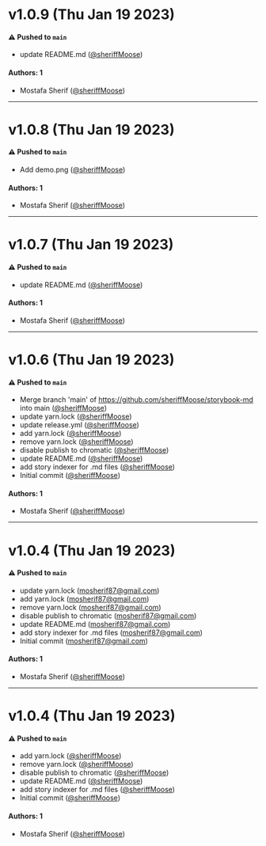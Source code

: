 <title>Changelog</title>

# v1.0.9 (Thu Jan 19 2023)

#### ⚠️ Pushed to `main`

- update README.md ([@sheriffMoose](https://github.com/sheriffMoose))

#### Authors: 1

- Mostafa Sherif ([@sheriffMoose](https://github.com/sheriffMoose))

---

# v1.0.8 (Thu Jan 19 2023)

#### ⚠️ Pushed to `main`

- Add demo.png ([@sheriffMoose](https://github.com/sheriffMoose))

#### Authors: 1

- Mostafa Sherif ([@sheriffMoose](https://github.com/sheriffMoose))

---

# v1.0.7 (Thu Jan 19 2023)

#### ⚠️ Pushed to `main`

- update README.md ([@sheriffMoose](https://github.com/sheriffMoose))

#### Authors: 1

- Mostafa Sherif ([@sheriffMoose](https://github.com/sheriffMoose))

---

# v1.0.6 (Thu Jan 19 2023)

#### ⚠️ Pushed to `main`

- Merge branch 'main' of https://github.com/sheriffMoose/storybook-md into main ([@sheriffMoose](https://github.com/sheriffMoose))
- update yarn.lock ([@sheriffMoose](https://github.com/sheriffMoose))
- update release.yml ([@sheriffMoose](https://github.com/sheriffMoose))
- add yarn.lock ([@sheriffMoose](https://github.com/sheriffMoose))
- remove yarn.lock ([@sheriffMoose](https://github.com/sheriffMoose))
- disable publish to chromatic ([@sheriffMoose](https://github.com/sheriffMoose))
- update README.md ([@sheriffMoose](https://github.com/sheriffMoose))
- add story indexer for .md files ([@sheriffMoose](https://github.com/sheriffMoose))
- Initial commit ([@sheriffMoose](https://github.com/sheriffMoose))

#### Authors: 1

- Mostafa Sherif ([@sheriffMoose](https://github.com/sheriffMoose))

---

# v1.0.4 (Thu Jan 19 2023)

#### ⚠️ Pushed to `main`

- update yarn.lock (mosherif87@gmail.com)
- add yarn.lock (mosherif87@gmail.com)
- remove yarn.lock (mosherif87@gmail.com)
- disable publish to chromatic (mosherif87@gmail.com)
- update README.md (mosherif87@gmail.com)
- add story indexer for .md files (mosherif87@gmail.com)
- Initial commit (mosherif87@gmail.com)

#### Authors: 1

- Mostafa Sherif ([@sheriffMoose](https://github.com/sheriffMoose))

---

# v1.0.4 (Thu Jan 19 2023)

#### ⚠️ Pushed to `main`

- add yarn.lock ([@sheriffMoose](https://github.com/sheriffMoose))
- remove yarn.lock ([@sheriffMoose](https://github.com/sheriffMoose))
- disable publish to chromatic ([@sheriffMoose](https://github.com/sheriffMoose))
- update README.md ([@sheriffMoose](https://github.com/sheriffMoose))
- add story indexer for .md files ([@sheriffMoose](https://github.com/sheriffMoose))
- Initial commit ([@sheriffMoose](https://github.com/sheriffMoose))

#### Authors: 1

- Mostafa Sherif ([@sheriffMoose](https://github.com/sheriffMoose))
